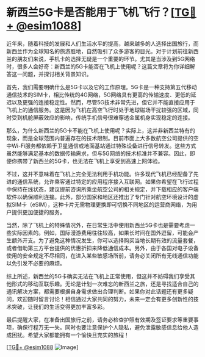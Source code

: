 # 新西兰5G卡是否能用于飞机飞行？[[TG💪+ @esim1088](https://t.me/s/esim1088)]

近年来，随着科技的发展和人们生活水平的提高，越来越多的人选择出国旅行，而新西兰作为全球知名的旅游胜地，自然吸引了众多游客的目光。对于计划前往新西兰的朋友们来说，手机卡的选择无疑是一个重要的环节。尤其是当涉及到5G网络时，很多人会好奇：新西兰的5G卡能否在飞机上使用呢？这篇文章将为你详细解答这一问题，并探讨相关背景知识。

首先，我们需要明确什么是5G卡以及它的工作原理。5G卡是一种支持第五代移动通信技术的SIM卡，相比传统的4G网络，5G网络具有更高的传输速度、更低的延迟以及更强的连接稳定性。然而，尽管5G技术非常先进，但它并不能直接应用于飞机上的通信服务。这是因为飞机在高空飞行时处于地球磁场干扰较强的区域，同时受到机舱屏蔽效应的影响，传统手机信号很难穿透金属机身实现稳定的连接。

那么，为什么新西兰的5G卡不能在飞机上使用呢？实际上，这并非新西兰特有的现象，而是全球范围内普遍存在的技术限制。目前市面上大多数航空公司提供的空中Wi-Fi服务都依赖于卫星通信或地面基站通过特殊设备进行信号转发。这些方式虽然能够满足基本的数据传输需求，但与5G网络的技术标准并不兼容。因此，即便你携带了新西兰的5G卡，也无法在飞机上享受到高速上网体验。

不过，这并不意味着在飞机上完全无法利用手机功能。许多现代飞机已经配备了先进的通信系统，允许乘客通过特定的应用程序接入互联网。如果你希望在飞行过程中保持在线状态，建议提前咨询所乘坐航空公司的相关规定，并下载相应的客户端软件以确保顺利连接。此外，部分国家和地区还推出了专门针对航空环境设计的虚拟SIM卡（eSIM），这种卡片无需物理更换即可切换不同地区的运营商网络，为用户提供更加便捷的服务。

当然，除了飞机上的特殊情况外，在日常生活中使用新西兰5G卡也是需要考虑一些实际因素的。例如，国际漫游费用往往较高，如果长时间在国外逗留，可能会产生额外开支。为了避免这种情况发生，你可以选择购买当地长期有效的流量套餐，或者借助第三方平台提供的优惠折扣来降低通信成本。另外，由于各国对电子设备使用的安全规定不尽相同，在进入某些敏感场所前，请务必关闭所有无线通信功能以免引发不必要的麻烦。

综上所述，新西兰的5G卡确实无法在飞机上正常使用，但这并不妨碍我们享受其他形式的移动互联乐趣。无论是计划一次难忘的新西兰之旅，还是寻找适合自己的通讯解决方案，都需要根据自身需求做出合理判断。如果你对此话题还有更多疑问，欢迎随时留言讨论！相信通过大家共同的努力，未来一定会有更多创新性的技术突破，让我们的生活变得更加丰富多彩。

最后提醒大家，在准备出国旅行之前，请务必检查护照有效期及签证要求等重要事项，确保行程万无一失。同时也要注意保护个人隐私，避免泄露敏感信息给他人造成困扰。希望大家都能拥有一个愉快且充实的旅程！

[[TG💪+ @esim1088](https://t.me/s/esim1088) ![Image](https://i.postimg.cc/4NQfJmqS/Snipaste-2025-05-13-00-14-12.png)]